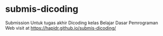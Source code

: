 # submis-dicoding
Submission Untuk tugas akhir Dicoding kelas Belajar Dasar Pemrograman Web
visit at https://hapidr.github.io/submis-dicoding/
